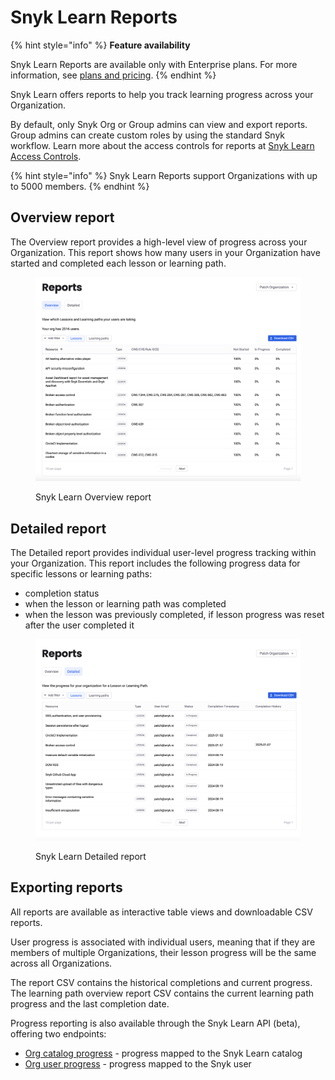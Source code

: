 # Snyk Learn Reports

{% hint style="info" %}
**Feature availability**

Snyk Learn Reports are available only with Enterprise plans. For more information, see [plans and pricing](https://snyk.io/plans/).
{% endhint %}

Snyk Learn offers reports to help you track learning progress across your Organization.

By default, only Snyk Org or Group admins can view and export reports. Group admins can create custom roles by using the standard Snyk workflow. Learn more about the access controls for reports at [Snyk Learn Access Controls](snyk-learn-access-controls.md).&#x20;

{% hint style="info" %}
Snyk Learn Reports support Organizations with up to 5000 members.
{% endhint %}

## Overview report

The Overview report provides a high-level view of progress across your Organization. This report shows how many users in your Organization have started and completed each lesson or learning path.

<figure><img src="../../.gitbook/assets/image (660).png" alt=""><figcaption><p>Snyk Learn Overview report</p></figcaption></figure>

## Detailed report

The Detailed report provides individual user-level progress tracking within your Organization. This report includes the following progress data for specific lessons or learning paths:

* completion status
* when the lesson or learning path was completed
* when the lesson was previously completed, if lesson progress was reset after the user completed it&#x20;

<figure><img src="../../.gitbook/assets/image (659).png" alt=""><figcaption><p>Snyk Learn Detailed report</p></figcaption></figure>

## Exporting reports&#x20;

All reports are available as interactive table views and downloadable CSV reports.

User progress is associated with individual users, meaning that if they are members of multiple Organizations, their lesson progress will be the same across all Organizations.

The report CSV contains the historical completions and current progress. The learning path overview report CSV contains the current learning path progress and the last completion date.

Progress reporting is also available through the Snyk Learn API (beta), offering two endpoints:

* [Org catalog progress](https://apidocs.snyk.io/?version=2024-10-15#get-/orgs/-org_id-/learn/progress/catalog) - progress mapped to the Snyk Learn catalog
* [Org user progress](https://apidocs.snyk.io/?version=2024-10-15#get-/orgs/-org_id-/learn/progress/users) - progress mapped to the Snyk user&#x20;

